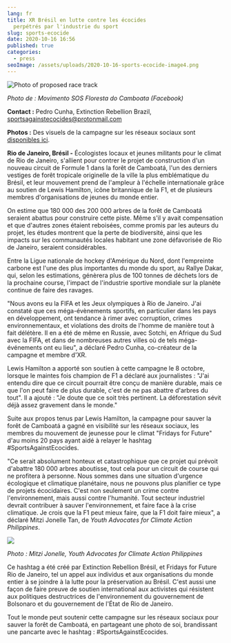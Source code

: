 ```yaml
---
lang: fr
title: XR Brésil en lutte contre les écocides 
  perpétrés par l'industrie du sport 
slug: sports-ecocide
date: 2020-10-16 16:56
published: true
categories:
  - press
seoImage: /assets/uploads/2020-10-16-sports-ecocide-image4.png
---
```

![Photo of proposed race
track](/assets/uploads/2020-10-16-sports-ecocide-image4.png)

*Photo de : Movimento SOS Floresta do Camboata (Facebook)*

**Contact :** Pedro Cunha, Extinction Rebellion Brazil, [sportsagainstecocides@protonmail.com](mailto:sportsagainstecocides@protonmail.com)

**Photos :** Des visuels de la campagne sur les réseaux sociaux sont [disponibles ici](https://drive.google.com/drive/folders/1u_Tzx8Hotf946spu1ObdeuLa_SUWQQUP?usp=sharing).

**Rio de Janeiro, Brésil -** Écologistes locaux et jeunes militants pour le climat de Rio de Janeiro, s'allient pour contrer le projet de construction d'un nouveau circuit de Formule 1 dans la forêt de Camboatá, l'un des derniers vestiges de forêt tropicale originelle de la ville la plus emblématique du Brésil, et leur mouvement prend de l'ampleur à l'échelle internationale grâce au soutien de Lewis Hamilton, icône britannique de la F1, et de plusieurs membres d'organisations de jeunes du monde entier.

On estime que 180 000 des 200 000 arbres de la forêt de Camboatá seraient
abattus pour construire cette piste. Même s'il y avait compensation et que
d'autres zones étaient reboisées, comme promis par les auteurs du projet,
les études montrent que la perte de biodiversité, ainsi que les impacts sur
les communautés locales habitant une zone défavorisée de Rio de Janeiro,
seraient considérables.

Entre la Ligue nationale de hockey d'Amérique du Nord, dont l'empreinte
carbone est l'une des plus importantes du monde du sport, au Rallye Dakar,
qui, selon les estimations, génèrera plus de 100 tonnes de déchets lors de
la prochaine course, l'impact de l'industrie sportive mondiale sur la
planète continue de faire des ravages.

"Nous avons eu la FIFA et les Jeux olympiques à Rio de Janeiro. J'ai
constaté que ces méga-évènements sportifs, en particulier dans les pays en
développement, ont tendance à rimer avec corruption, crimes
environnementaux, et violations des droits de l'homme de manière tout à fait
délétère. Il en a été de même en Russie, avec Sotchi, en Afrique du Sud avec
la FIFA, et dans de nombreuses autres villes où de tels méga-événements ont
eu lieu", a déclaré Pedro Cunha, co-créateur de la campagne et membre d'XR.

Lewis Hamilton a apporté son soutien à cette campagne le 8 octobre, lorsque
le maintes fois champion de F1 a déclaré aux journalistes : "J'ai entendu
dire que ce circuit pourrait être conçu de manière durable, mais ce que l'on
peut faire de plus durable, c'est de ne pas abattre d'arbres du tout". Il a
ajouté : "Je doute que ce soit très pertinent. La déforestation sévit déjà
assez gravement dans le monde."

Suite aux propos tenus par Lewis Hamilton, la campagne pour sauver la forêt
de Camboatá a gagné en visibilité sur les réseaux sociaux, les membres du
mouvement de jeunesse pour le climat "Fridays for Future" d'au moins 20 pays
ayant aidé à relayer le hashtag #SportsAgainstEcocides.

"Ce serait absolument honteux et catastrophique que ce projet qui prévoit
d'abattre 180 000 arbres aboutisse, tout cela pour un circuit de course qui
ne profitera à personne. Nous sommes dans une situation d'urgence écologique
et climatique planétaire, nous ne pouvons plus planifier ce type de projets
écocidaires. C'est non seulement un crime contre l'environnement, mais aussi
contre l'humanité. Tout secteur industriel devrait contribuer à sauver
l'environnement, et faire face à la crise climatique. Je crois que la F1
peut mieux faire, que la F1 doit faire mieux", a déclaré Mitzi Jonelle Tan,
de _Youth Advocates for Climate Action Philippines_.

![](/assets/uploads/2020-10-16-sports-ecocide-image1.png)

*Photo : Mitzi Jonelle, _Youth Advocates for Climate Action Philippines_*

Ce hashtag a été créé par Extinction Rebellion Brésil, et Fridays for Future
Rio de Janeiro, tel un appel aux individus et aux organisations du monde
entier à se joindre à la lutte pour la préservation au Brésil. C'est aussi
une façon de faire preuve de soutien international aux activistes qui
résistent aux politiques destructrices de l'environnement du gouvernement de
Bolsonaro et du gouvernement de l'État de Rio de Janeiro.

Tout le monde peut soutenir cette campagne sur les réseaux sociaux pour
sauver la forêt de Camboatá, en partageant une photo de soi, brandissant une
pancarte avec le hashtag : #SportsAgainstEcocides.
